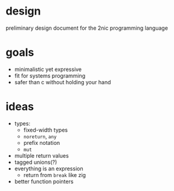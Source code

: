 # design

preliminary design document for the 2nic programming language

# goals
- minimalistic yet expressive
- fit for systems programming
- safer than c without holding your hand

# ideas
- types:
  - fixed-width types
  - `noreturn`, `any`
  - prefix notation
  - `mut`
- multiple return values
- tagged unions(?)
- everything is an expression
  - return from `break` like zig
- better function pointers

